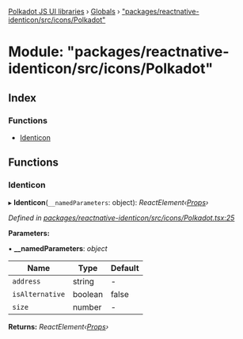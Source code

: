 [Polkadot JS UI libraries](../README.md) › [Globals](../globals.md) › ["packages/reactnative-identicon/src/icons/Polkadot"](_packages_reactnative_identicon_src_icons_polkadot_.md)

# Module: "packages/reactnative-identicon/src/icons/Polkadot"

## Index

### Functions

* [Identicon](_packages_reactnative_identicon_src_icons_polkadot_.md#identicon)

## Functions

###  Identicon

▸ **Identicon**(`__namedParameters`: object): *ReactElement‹[Props](../interfaces/_packages_reactnative_identicon_src_types_.props.md)›*

*Defined in [packages/reactnative-identicon/src/icons/Polkadot.tsx:25](https://github.com/polkadot-js/ui/blob/42e57ee0/packages/reactnative-identicon/src/icons/Polkadot.tsx#L25)*

**Parameters:**

▪ **__namedParameters**: *object*

Name | Type | Default |
------ | ------ | ------ |
`address` | string | - |
`isAlternative` | boolean | false |
`size` | number | - |

**Returns:** *ReactElement‹[Props](../interfaces/_packages_reactnative_identicon_src_types_.props.md)›*
